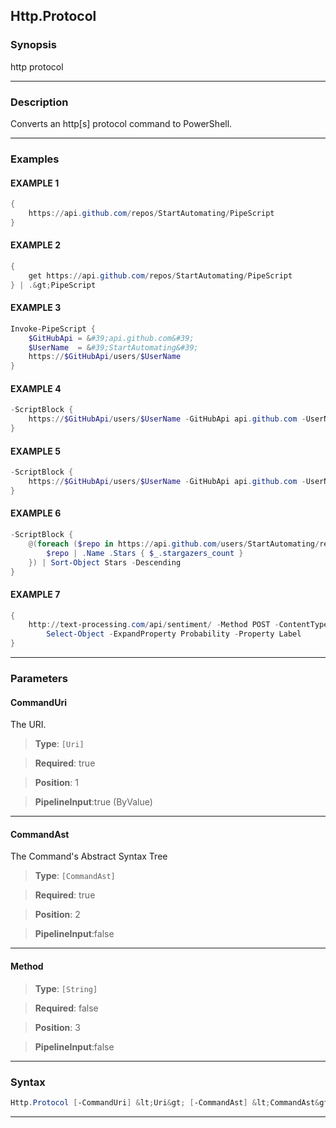 
Http.Protocol
-------------
### Synopsis
http protocol

---
### Description

Converts an http[s] protocol command to PowerShell.

---
### Examples
#### EXAMPLE 1
```PowerShell
{
    https://api.github.com/repos/StartAutomating/PipeScript
}
```

#### EXAMPLE 2
```PowerShell
{
    get https://api.github.com/repos/StartAutomating/PipeScript
} | .&gt;PipeScript
```

#### EXAMPLE 3
```PowerShell
Invoke-PipeScript {
    $GitHubApi = &#39;api.github.com&#39;
    $UserName  = &#39;StartAutomating&#39;
    https://$GitHubApi/users/$UserName
}
```

#### EXAMPLE 4
```PowerShell
-ScriptBlock {
    https://$GitHubApi/users/$UserName -GitHubApi api.github.com -UserName StartAutomating
}
```

#### EXAMPLE 5
```PowerShell
-ScriptBlock {
    https://$GitHubApi/users/$UserName -GitHubApi api.github.com -UserName StartAutomating
}
```

#### EXAMPLE 6
```PowerShell
-ScriptBlock {
    @(foreach ($repo in https://api.github.com/users/StartAutomating/repos?per_page=100) {
        $repo | .Name .Stars { $_.stargazers_count }
    }) | Sort-Object Stars -Descending
}
```

#### EXAMPLE 7
```PowerShell
{
    http://text-processing.com/api/sentiment/ -Method POST -ContentType &#39;application/x-www-form-urlencoded&#39; -Body &quot;text=amazing!&quot; |
        Select-Object -ExpandProperty Probability -Property Label
}
```

---
### Parameters
#### **CommandUri**

The URI.



> **Type**: ```[Uri]```

> **Required**: true

> **Position**: 1

> **PipelineInput**:true (ByValue)



---
#### **CommandAst**

The Command's Abstract Syntax Tree



> **Type**: ```[CommandAst]```

> **Required**: true

> **Position**: 2

> **PipelineInput**:false



---
#### **Method**

> **Type**: ```[String]```

> **Required**: false

> **Position**: 3

> **PipelineInput**:false



---
### Syntax
```PowerShell
Http.Protocol [-CommandUri] &lt;Uri&gt; [-CommandAst] &lt;CommandAst&gt; [[-Method] &lt;String&gt;] [&lt;CommonParameters&gt;]
```
---



